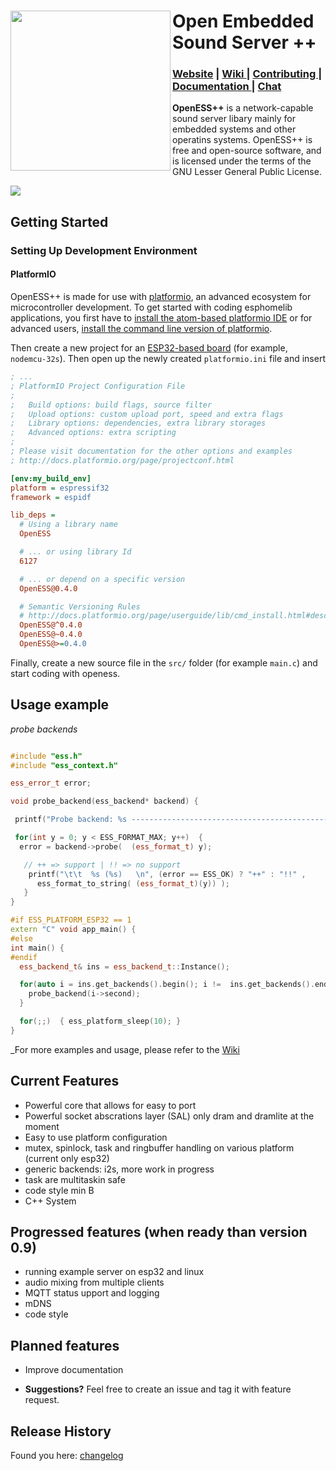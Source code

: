
<div>
 <img src="https://roseleblood.github.io/openess/Logo-OpenESS.png" width="256" align="left">
 <div align="left">
  <h1>Open Embedded Sound Server ++</h1>
   <h3>
     <a href="https://roseleblood.github.io/">Website</a>
     <span> | </span>
     <a href="https://github.com/RoseLeBlood/openess/wiki">
       Wiki
     </a>
     <span> | </span>
     <a href="https://github.com/RoseLeBlood/openess/blob/master/CONTRIBUTING.md">
       Contributing
     </a>
     <span> | </span>
     <a href="https://roseleblood.github.io/openess/html/d3/dcc/md__r_e_a_d_m_e.html">
       Documentation
     </a>
     <span> | </span>
     <a href="https://webchat.freenode.net/?channels=openess">
       Chat
     </a>
   </h3>

 </div>

</div>



**OpenESS++**  is a network-capable sound server libary mainly for embedded systems and other operatins systems.
OpenESS++ is free and open-source software, and is licensed under the terms of the GNU Lesser General Public License.

<a href="https://www.codacy.com/app/RoseLeBlood/openess?utm_source=github.com&amp;utm_medium=referral&amp;utm_content=RoseLeBlood/openess&amp;utm_campaign=Badge_Grade"><img src="https://api.codacy.com/project/badge/Grade/4f0ba2c68a904b8da2f1d45d5f3596d4"/></a>

## Getting Started

### Setting Up Development Environment

#### PlatformIO

OpenESS++ is made for use with [platformio](http://platformio.org/), an advanced ecosystem for microcontroller
development. To get started with coding esphomelib applications, you first have to
[install the atom-based platformio IDE](http://platformio.org/platformio-ide) or for advanced users,
[install the command line version of platformio](http://docs.platformio.org/en/latest/installation.html).

Then create a new project for an [ESP32-based board](http://docs.platformio.org/en/latest/platforms/espressif32.html#boards)
(for example, `nodemcu-32s`). Then open up the newly created `platformio.ini` file and insert

```ini
; ...
; PlatformIO Project Configuration File
;
;   Build options: build flags, source filter
;   Upload options: custom upload port, speed and extra flags
;   Library options: dependencies, extra library storages
;   Advanced options: extra scripting
;
; Please visit documentation for the other options and examples
; http://docs.platformio.org/page/projectconf.html

[env:my_build_env]
platform = espressif32
framework = espidf

lib_deps =
  # Using a library name
  OpenESS

  # ... or using library Id
  6127

  # ... or depend on a specific version
  OpenESS@0.4.0

  # Semantic Versioning Rules
  # http://docs.platformio.org/page/userguide/lib/cmd_install.html#description
  OpenESS@^0.4.0
  OpenESS@~0.4.0
  OpenESS@>=0.4.0
```
Finally, create a new source file in the `src/` folder (for example `main.c`) and start coding with openess.

## Usage example

_probe backends_
```cpp

#include "ess.h"
#include "ess_context.h"

ess_error_t error;

void probe_backend(ess_backend* backend) {

 printf("Probe backend: %s ----------------------------------------------------\n", backend->get_name() );

 for(int y = 0; y < ESS_FORMAT_MAX; y++)  {
  error = backend->probe(  (ess_format_t) y);

   // ++ => support | !! => no support
    printf("\t\t  %s (%s)   \n", (error == ESS_OK) ? "++" : "!!" ,
      ess_format_to_string( (ess_format_t)(y)) );
   }
}

#if ESS_PLATFORM_ESP32 == 1
extern "C" void app_main() {
#else
int main() {
#endif
  ess_backend_t& ins = ess_backend_t::Instance();

  for(auto i = ins.get_backends().begin(); i !=  ins.get_backends().end(); ++i ) {
    probe_backend(i->second);
  }

  for(;;)  { ess_platform_sleep(10); }
}

```
_For more examples and usage, please refer to the [Wiki][wiki]

## Current Features

* Powerful core that allows for easy to port
* Powerful socket abscrations layer (SAL) only dram and dramlite at the moment
* Easy to use platform configuration
* mutex, spinlock, task and ringbuffer handling on various platform (current only esp32)
* generic backends:  i2s, more work in progress
* task are multitaskin safe
* code style min B
* C++ System

## Progressed features (when ready than version 0.9)

* running example server on esp32 and linux
* audio mixing from multiple clients
* MQTT status upport and logging
* mDNS
* code style

## Planned features

* Improve documentation

* **Suggestions?** Feel free to create an issue and tag it with feature request.


## Release History
Found you here: [changelog][changelog]

[wiki]: https://github.com/RoseLeBlood/openess/wiki
[changelog]: https://github.com/RoseLeBlood/openess/blob/master/CHANGELOG.md
